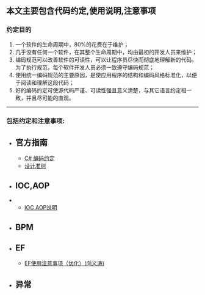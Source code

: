 ## 本文主要包含代码约定,使用说明,注意事项

### 约定目的

1.  一个软件的生命周期中，80%的花费在于维护；
1.  几乎没有任何一个软件，在其整个生命周期中，均由最初的开发人员来维护；
1.  编码规范可以改善软件的可读性，可以让程序员尽快而彻底地理解新的代码。为了执行规范，每个软件开发人员必须一致遵守编码规范；
1.  使用统一编码规范的主要原因，是使应用程序的结构和编码风格标准化，以便于阅读和理解这段代码；
1.  好的编码约定可使源代码严谨、可读性强且意义清楚，与其它语言约定相一致，并且尽可能的直观。


***

### 包括约定和注意事项:

- ## 官方指南
  + [C# 编码约定](https://docs.microsoft.com/zh-cn/dotnet/csharp/programming-guide/inside-a-program/coding-conventions)
  + [设计准则](https://docs.microsoft.com/zh-cn/dotnet/standard/design-guidelines/)
- ## IOC,AOP
-  + [IOC AOP说明](/doc/IOC%20AOP.md)
- ## BPM
- ## EF
  + [EF使用注意事项（优化）(向义涛)](https://github.com/jzt-erp/CodeStyle/wiki/EF%E4%BD%BF%E7%94%A8%E6%B3%A8%E6%84%8F%E4%BA%8B%E9%A1%B9%EF%BC%88%E4%BC%98%E5%8C%96%EF%BC%89)
- ## 异常
